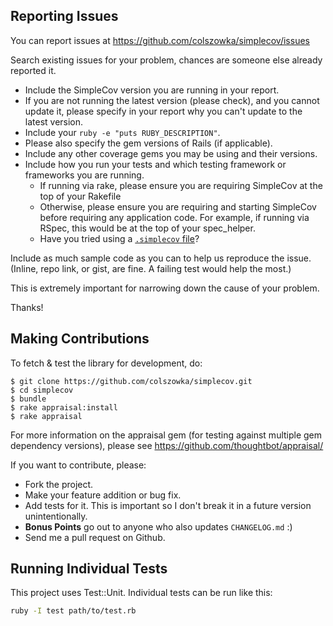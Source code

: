 ## Reporting Issues

You can report issues at https://github.com/colszowka/simplecov/issues

Search existing issues for your problem, chances are someone else already reported it.

 * Include the SimpleCov version you are running in your report.
 * If you are not running the latest version (please check), and you cannot update it,
   please specify in your report why you can't update to the latest version.
 * Include your `ruby -e "puts RUBY_DESCRIPTION"`.
 * Please also specify the gem versions of Rails (if applicable).
 * Include any other coverage gems you may be using and their versions.
 * Include how you run your tests and which testing framework or frameworks you are running.
    - If running via rake, please ensure you are requiring SimpleCov at the top of your Rakefile
    - Otherwise, please ensure you are requiring and starting SimpleCov before requiring any application code.
      For example, if running via RSpec, this would be at the top of your spec_helper.
    - Have you tried using a [`.simplecov` file](https://github.com/colszowka/simplecov#using-simplecov-for-centralized-config)?

Include as much sample code as you can to help us reproduce the issue. (Inline, repo link, or gist, are fine. A failing test would help the most.)

This is extremely important for narrowing down the cause of your problem.

Thanks!

## Making Contributions

To fetch & test the library for development, do:

    $ git clone https://github.com/colszowka/simplecov.git
    $ cd simplecov
    $ bundle
    $ rake appraisal:install
    $ rake appraisal

For more information on the appraisal gem (for testing against multiple gem dependency versions), please see
https://github.com/thoughtbot/appraisal/

If you want to contribute, please:

  * Fork the project.
  * Make your feature addition or bug fix.
  * Add tests for it. This is important so I don't break it in a future version unintentionally.
  * **Bonus Points** go out to anyone who also updates `CHANGELOG.md` :)
  * Send me a pull request on Github.

## Running Individual Tests

This project uses Test::Unit. Individual tests can be run like this:

```bash
ruby -I test path/to/test.rb
```
